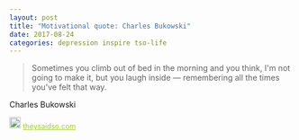 ```yaml
---
layout: post
title: "Motivational quote: Charles Bukowski"
date: 2017-08-24
categories: depression inspire tso-life
---
```

> Sometimes you climb out of bed in the morning and you think, I'm not going to make it, but you laugh inside — remembering all the times you've felt that way.

Charles Bukowski

<span style="z-index:50;font-size:0.9em;"><img src="https://theysaidso.com/branding/theysaidso.png" height="20" width="20" alt="theysaidso.com"/><a href="https://theysaidso.com" title="Powered by quotes from theysaidso.com" style="color: #9fcc25; margin-left: 4px; vertical-align: middle;">theysaidso.com</a></span>
